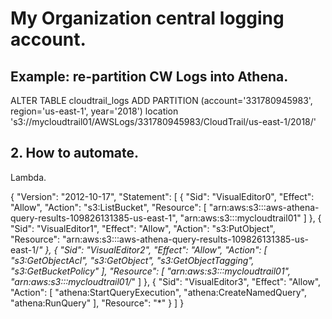 # My Organization central logging account.

## Example: re-partition CW Logs into Athena. 
ALTER TABLE cloudtrail_logs ADD PARTITION (account='331780945983', region='us-east-1', year='2018') location 's3://mycloudtrail01/AWSLogs/331780945983/CloudTrail/us-east-1/2018/'

## 2. How to automate.
Lambda.

{
    "Version": "2012-10-17",
    "Statement": [
        {
            "Sid": "VisualEditor0",
            "Effect": "Allow",
            "Action": "s3:ListBucket",
            "Resource": [
                "arn:aws:s3:::aws-athena-query-results-109826131385-us-east-1",
                "arn:aws:s3:::mycloudtrail01"
            ]
        },
        {
            "Sid": "VisualEditor1",
            "Effect": "Allow",
            "Action": "s3:PutObject",
            "Resource": "arn:aws:s3:::aws-athena-query-results-109826131385-us-east-1/*"
        },
        {
            "Sid": "VisualEditor2",
            "Effect": "Allow",
            "Action": [
                "s3:GetObjectAcl",
                "s3:GetObject",
                "s3:GetObjectTagging",
                "s3:GetBucketPolicy"
            ],
            "Resource": [
                "arn:aws:s3:::mycloudtrail01",
                "arn:aws:s3:::mycloudtrail01/*"
            ]
        },
        {
            "Sid": "VisualEditor3",
            "Effect": "Allow",
            "Action": [
                "athena:StartQueryExecution",
                "athena:CreateNamedQuery",
                "athena:RunQuery"
            ],
            "Resource": "*"
        }
    ]
}
